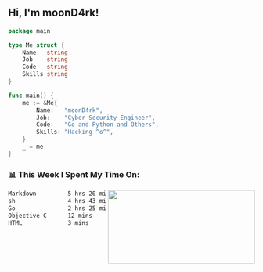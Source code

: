 <h2> Hi, I'm moonD4rk!</h2>

```go
package main

type Me struct {
	Name   string
	Job    string
	Code   string
	Skills string
}

func main() {
	me := &Me{
		Name:   "moonD4rk",
		Job:    "Cyber Security Engineer",
		Code:   "Go and Python and Others",
		Skills: "Hacking ^o^",
	}
	_ = me
}
```

<h3>📊 This Week I Spent My Time On:</h3>
<img align='right' src="https://github-readme-stats.vercel.app/api?username=moond4rk&show_icons=true&theme=radical", width="300" height="150">

<!--START_SECTION:waka-->

```txt
Markdown         5 hrs 20 mins   ██████████▒░░░░░░░░░░░░░░   41.31 %
sh               4 hrs 43 mins   █████████░░░░░░░░░░░░░░░░   36.46 %
Go               2 hrs 25 mins   ████▓░░░░░░░░░░░░░░░░░░░░   18.72 %
Objective-C      12 mins         ▒░░░░░░░░░░░░░░░░░░░░░░░░   01.62 %
HTML             3 mins          ░░░░░░░░░░░░░░░░░░░░░░░░░   00.48 %
```

<!--END_SECTION:waka-->

